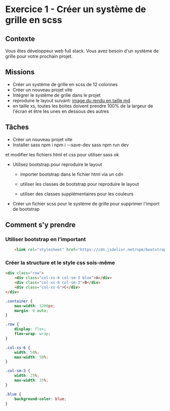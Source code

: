 # Exercice 1 - Créer un système de grille en scss

## Contexte

Vous êtes développeur web full stack. Vous avez besoin d'un système de grille pour votre prochain projet.

## Missions

- Créer un système de grille en scss de 12 colonnes
- Créer un nouveau projet vite
- Intégrer le système de grille dans le projet
- reproduire le layout suivant: [image du rendu en taille md](https://postimg.cc/GTdJsY3f)
- en taille xs, toutes les boites doivent prendre 100% de la largeur de l'écran et être les unes en dessous des autres

## Tâches

- Créer un nouveau projet vite
- Installer sass 
                    npm i
                    npm i --save-dev sass
                    npm run dev

et modifier les fichiers html et css pour utiliser sass
                    ok

- Utilisez bootstrap pour reproduire le layout
    - importer bootstrap dans le fichier html via un cdn
                 <meta name="viewport" content="width=device-width, initial-scale=1.0">
                <link rel="stylesheet" href="https://maxcdn.bootstrapcdn.com/bootstrap/4.5.2/css/bootstrap.min.css">

    - utiliser les classes de bootstrap pour reproduire le layout
    

    - utiliser des classes supplémentaires pour les couleurs 
- Créer un fichier scss pour le système de grille pour supprimer l'import de bootstrap

## Comment s'y prendre

### Utiliser bootstrap en l'important

```html
    <link rel="stylesheet" href="https://cdn.jsdelivr.net/npm/bootstrap@5.2.3/dist/css/bootstrap.min.css" integrity="sha384-rbsA2VBKQhggwzxH7pPCaAqO46MgnOM80zW1RWuH61DGLwZJEdK2Kadq2F9CUG65" crossorigin="anonymous">
```

### Créer la structure et le style css sois-même

```html
<div class="row">
    <div class="col-xs-6 col-sm-3 blue">A</div>
    <div class="col-xs-6 col-sm-3">B</div>
    <div class="col-xs-6">C</div>
</div>
```

```scss
.container {
    max-width: 1200px;
    margin: 0 auto;
}

.row {
    display: flex;
    flex-wrap: wrap;
}

.col-xs-6 {
    width: 50%;
    max-width: 50%;
}

.col-sm-3 {
    width: 25%;
    max-width: 25%;
}

.blue {
    background-color: blue;
}

```